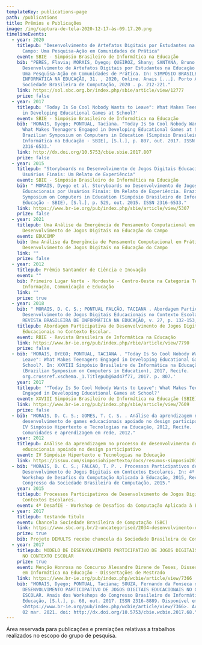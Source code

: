 ```yaml
---
templateKey: publications-page
path: /publications
title: Prêmios e Publicações
image: /img/captura-de-tela-2020-12-17-às-09.17.20.png
timelineEvents:
  - year: 2020
    titlepub: "Desenvolvimento de Artefatos Digitais por Estudantes na Educação do
      Campo: Uma Pesquisa-Ação em Comunidades de Prática"
    event: SBIE - Simpósio Brasileiro de Informática na Educação
    bib: "PERES, Flavia; MORAIS, Dyego; QUEIROZ, Shany; SANTANA, Bruno.
      Desenvolvimento de Artefatos Digitais por Estudantes na Educação do Campo:
      Uma Pesquisa-Ação em Comunidades de Prática. In: SIMPÓSIO BRASILEIRO DE
      INFORMÁTICA NA EDUCAÇÃO, 31. , 2020, Online. Anais [...]. Porto Alegre:
      Sociedade Brasileira de Computação, 2020 . p. 212-221."
    link: https://sol.sbc.org.br/index.php/sbie/article/view/12777
    prize: false
  - year: 2017
    titlepub: 'Today Is So Cool Nobody Wants to Leave": What Makes Teenagers Engaged
      in Developing Educational Games at School?'
    event: SBIE - Simpósio Brasileiro de Informática na Educação
    bib: 'MORAIS, Dyego; PONTUAL, Taciana. "Today Is So Cool Nobody Wants to Leave":
      What Makes Teenagers Engaged in Developing Educational Games at School?.
      Brazilian Symposium on Computers in Education (Simpósio Brasileiro de
      Informática na Educação - SBIE), [S.l.], p. 807, out. 2017. ISSN
      2316-6533.'
    link: http://dx.doi.org/10.5753/cbie.sbie.2017.807
    prize: false
  - year: 2015
    titlepub: "Storyboards no Desenvolvimento de Jogos Digitais Educacionais por
      Usuários Finais: Um Relato de Experiência"
    event: SBIE - Simpósio Brasileiro de Informática na Educação
    bib: " MORAIS, Dyego et al. Storyboards no Desenvolvimento de Jogos Digitais
      Educacionais por Usuários Finais: Um Relato de Experiência. Brazilian
      Symposium on Computers in Education (Simpósio Brasileiro de Informática na
      Educação - SBIE), [S.l.], p. 529, out. 2015. ISSN 2316-6533."
    link: https://www.br-ie.org/pub/index.php/sbie/article/view/5307
    prize: false
  - year: 2021
    titlepub: Uma Análise da Emergência de Pensamento Computacional em Práticas de
      Desenvolvimento de Jogos Digitais na Educação do Campo
    event: EDUCOMP
    bib: Uma Análise da Emergência de Pensamento Computacional em Práticas de
      Desenvolvimento de Jogos Digitais na Educação do Campo
    link: ""
    prize: false
  - year: 2012
    titlepub: Prêmio Santander de Ciência e Inovação
    event: ""
    bib: Primeiro Lugar Norte - Nordeste - Centro-Oeste na Categoria Tecnologias da
      Informação, Comunicação e Educação
    link: ""
    prize: true
  - year: 2018
    bib: " MORAIS, D. C. S.; PONTUAL FALCÃO, TACIANA . Abordagem Participativa de
      Desenvolvimento de Jogos Digitais Educacionais no Contexto Escolar.
      REVISTA BRASILEIRA DE INFORMÁTICA NA EDUCAÇÃO, v. 27, p. 132-153, 2019."
    titlepub: Abordagem Participativa de Desenvolvimento de Jogos Digitais
      Educacionais no Contexto Escolar.
    event: RBIE - Revista Brasileira de Informática na Educação
    link: https://www.br-ie.org/pub/index.php/rbie/article/view/7790
    prize: false
  - bib: 'MORAIS, DYEGO; PONTUAL, TACIANA . "Today Is So Cool Nobody Wants to
      Leave": What Makes Teenagers Engaged in Developing Educational Games at
      School?. In: XXVIII Simpósio Brasileiro de Informática na Educação SBIE
      (Brazilian Symposium on Computers in Education), 2017, Recife.
      org.crossref.xschema._1.Titlepub@6ad47f77, 2017. p. 807.'
    year: 2017
    titlepub: '"Today Is So Cool Nobody Wants to Leave": What Makes Teenagers
      Engaged in Developing Educational Games at School?'
    event: XXVIII Simpósio Brasileiro de Informática na Educação (SBIE)
    link: https://www.br-ie.org/pub/index.php/sbie/article/view/7609
    prize: false
  - bib: "MORAIS, D. C. S.; GOMES, T. C. S. . Análise da aprendizagem no processo de
      desenvolvimento de games educacionais apoiado no design participativo. In:
      IV Simpósio Hipertexto e Tecnologias na Educação, 2012, Recife.
      Comunidades e aprendizagem em rede, 2012."
    year: 2012
    titlepub: Análise da aprendizagem no processo de desenvolvimento de games
      educacionais apoiado no design participativo
    event: IV Simpósio Hipertexto e Tecnologias na Educação
    link: https://issuu.com/simposiohipertexto/docs/resumos-simposio2012
  - bib: "MORAIS, D. C. S.; FALCAO, T. P. . Processos Participativos de
      Desenvolvimento de Jogos Digitais em Contextos Escolares. In: 4º DesafIE -
      Workshop de Desafios da Computação Aplicada à Educação, 2015, Recife. XXXV
      Congresso da Sociedade Brasileira de Computação, 2015."
    year: 2015
    titlepub: Processos Participativos de Desenvolvimento de Jogos Digitais em
      Contextos Escolares.
    event: 4º DesafIE - Workshop de Desafios da Computação Aplicada à Educação
  - year: 2017
    titlepub: testando titulo
    event: Chancela Sociedade Brasileira de Computação (SBC)
    link: https://www.sbc.org.br/2-uncategorised/2034-desenvolvimento-educacional-de-multimidias-sustentaveis
    prize: true
    bib: Projeto DEMULTS recebe chancela da Sociedade Brasileira de Computação (SBC)
  - year: 2017
    titlepub: MODELO DE DESENVOLVIMENTO PARTICIPATIVO DE JOGOS DIGITAIS EDUCACIONAIS
      NO CONTEXTO ESCOLAR
    prize: true
    event: Menção Honrosa no Concurso Alexandre Direne de Teses, Dissertações e TCCs
      em Informática na Educação - Dissertações de Mestrado
    link: https://www.br-ie.org/pub/index.php/wcbie/article/view/7366
    bib: "MORAIS, Dyego; PONTUAL, Taciana; SOUZA, Fernando da Fonseca de. MODELO DE
      DESENVOLVIMENTO PARTICIPATIVO DE JOGOS DIGITAIS EDUCACIONAIS NO CONTEXTO
      ESCOLAR. Anais dos Workshops do Congresso Brasileiro de Informática na
      Educação, [S.l.], p. 68, out. 2017. ISSN 2316-8889. Disponível em:
      <https://www.br-ie.org/pub/index.php/wcbie/article/view/7366>. Acesso em:
      02 mar. 2021. doi: http://dx.doi.org/10.5753/cbie.wcbie.2017.68."
---
```

Área reservada para publicações e premiações relativas a trabalhos realizados no escopo do grupo de pesquisa.